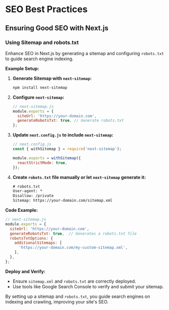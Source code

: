 # SEO Best Practices

## Ensuring Good SEO with Next.js
### Using Sitemap and robots.txt

Enhance SEO in Next.js by generating a sitemap and configuring `robots.txt` to guide search engine indexing.

**Example Setup:**

1. **Generate Sitemap with `next-sitemap`:**

   ```bash
   npm install next-sitemap
   ```

2. **Configure `next-sitemap`:**

   ```js
   // next-sitemap.js
   module.exports = {
     siteUrl: 'https://your-domain.com',
     generateRobotsTxt: true, // Generate robots.txt
   };
   ```

3. **Update `next.config.js` to include `next-sitemap`:**

   ```js
   // next.config.js
   const { withSitemap } = require('next-sitemap');

   module.exports = withSitemap({
     reactStrictMode: true,
   });
   ```

4. **Create `robots.txt` file manually or let `next-sitemap` generate it:**

   ```txt
   # robots.txt
   User-agent: *
   Disallow: /private
   Sitemap: https://your-domain.com/sitemap.xml
   ```

**Code Example:**

```js
// next-sitemap.js
module.exports = {
  siteUrl: 'https://your-domain.com',
  generateRobotsTxt: true,  // Generates a robots.txt file
  robotsTxtOptions: {
    additionalSitemaps: [
      'https://your-domain.com/my-custom-sitemap.xml',
    ],
  },
};
```

**Deploy and Verify:**
- Ensure `sitemap.xml` and `robots.txt` are correctly deployed.
- Use tools like Google Search Console to verify and submit your sitemap.

By setting up a sitemap and `robots.txt`, you guide search engines on indexing and crawling, improving your site's SEO.
